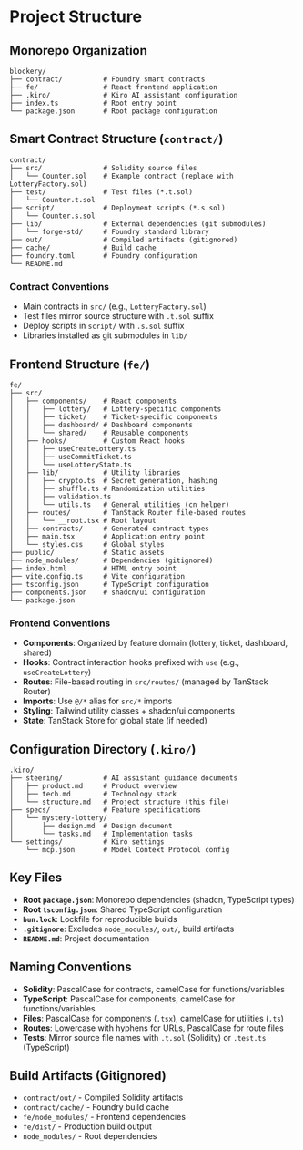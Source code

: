 # Project Structure

## Monorepo Organization

```
blockery/
├── contract/          # Foundry smart contracts
├── fe/                # React frontend application
├── .kiro/             # Kiro AI assistant configuration
├── index.ts           # Root entry point
└── package.json       # Root package configuration
```

## Smart Contract Structure (`contract/`)

```
contract/
├── src/               # Solidity source files
│   └── Counter.sol    # Example contract (replace with LotteryFactory.sol)
├── test/              # Test files (*.t.sol)
│   └── Counter.t.sol
├── script/            # Deployment scripts (*.s.sol)
│   └── Counter.s.sol
├── lib/               # External dependencies (git submodules)
│   └── forge-std/     # Foundry standard library
├── out/               # Compiled artifacts (gitignored)
├── cache/             # Build cache
├── foundry.toml       # Foundry configuration
└── README.md
```

### Contract Conventions

- Main contracts in `src/` (e.g., `LotteryFactory.sol`)
- Test files mirror source structure with `.t.sol` suffix
- Deploy scripts in `script/` with `.s.sol` suffix
- Libraries installed as git submodules in `lib/`

## Frontend Structure (`fe/`)

```
fe/
├── src/
│   ├── components/    # React components
│   │   ├── lottery/   # Lottery-specific components
│   │   ├── ticket/    # Ticket-specific components
│   │   ├── dashboard/ # Dashboard components
│   │   └── shared/    # Reusable components
│   ├── hooks/         # Custom React hooks
│   │   ├── useCreateLottery.ts
│   │   ├── useCommitTicket.ts
│   │   └── useLotteryState.ts
│   ├── lib/           # Utility libraries
│   │   ├── crypto.ts  # Secret generation, hashing
│   │   ├── shuffle.ts # Randomization utilities
│   │   ├── validation.ts
│   │   └── utils.ts   # General utilities (cn helper)
│   ├── routes/        # TanStack Router file-based routes
│   │   └── __root.tsx # Root layout
│   ├── contracts/     # Generated contract types
│   ├── main.tsx       # Application entry point
│   └── styles.css     # Global styles
├── public/            # Static assets
├── node_modules/      # Dependencies (gitignored)
├── index.html         # HTML entry point
├── vite.config.ts     # Vite configuration
├── tsconfig.json      # TypeScript configuration
├── components.json    # shadcn/ui configuration
└── package.json
```

### Frontend Conventions

- **Components**: Organized by feature domain (lottery, ticket, dashboard, shared)
- **Hooks**: Contract interaction hooks prefixed with `use` (e.g., `useCreateLottery`)
- **Routes**: File-based routing in `src/routes/` (managed by TanStack Router)
- **Imports**: Use `@/*` alias for `src/*` imports
- **Styling**: Tailwind utility classes + shadcn/ui components
- **State**: TanStack Store for global state (if needed)

## Configuration Directory (`.kiro/`)

```
.kiro/
├── steering/          # AI assistant guidance documents
│   ├── product.md     # Product overview
│   ├── tech.md        # Technology stack
│   └── structure.md   # Project structure (this file)
├── specs/             # Feature specifications
│   └── mystery-lottery/
│       ├── design.md  # Design document
│       └── tasks.md   # Implementation tasks
└── settings/          # Kiro settings
    └── mcp.json       # Model Context Protocol config
```

## Key Files

- **Root `package.json`**: Monorepo dependencies (shadcn, TypeScript types)
- **Root `tsconfig.json`**: Shared TypeScript configuration
- **`bun.lock`**: Lockfile for reproducible builds
- **`.gitignore`**: Excludes `node_modules/`, `out/`, build artifacts
- **`README.md`**: Project documentation

## Naming Conventions

- **Solidity**: PascalCase for contracts, camelCase for functions/variables
- **TypeScript**: PascalCase for components, camelCase for functions/variables
- **Files**: PascalCase for components (`.tsx`), camelCase for utilities (`.ts`)
- **Routes**: Lowercase with hyphens for URLs, PascalCase for route files
- **Tests**: Mirror source file names with `.t.sol` (Solidity) or `.test.ts` (TypeScript)

## Build Artifacts (Gitignored)

- `contract/out/` - Compiled Solidity artifacts
- `contract/cache/` - Foundry build cache
- `fe/node_modules/` - Frontend dependencies
- `fe/dist/` - Production build output
- `node_modules/` - Root dependencies
